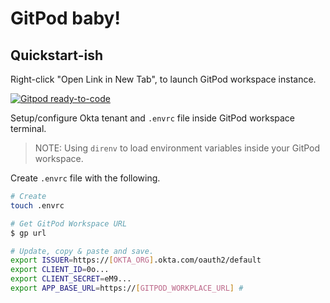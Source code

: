 # GitPod baby!
## Quickstart-ish

Right-click "Open Link in New Tab", to launch GitPod workspace instance.

[![Gitpod ready-to-code](https://gitpod.io/button/open-in-gitpod.svg)](https://gitpod.io/#prebuild/https://github.com/noinarisak/samples-nodejs-express-4/tree/gitpod)

Setup/configure Okta tenant and `.envrc` file inside GitPod workspace terminal.

> NOTE: Using `direnv` to load environment variables inside your GitPod workspace.

Create `.envrc` file with the following.

```bash
# Create
touch .envrc

# Get GitPod Workspace URL
$ gp url

# Update, copy & paste and save.
export ISSUER=https://[OKTA_ORG].okta.com/oauth2/default
export CLIENT_ID=0o...
export CLIENT_SECRET=eM9...
export APP_BASE_URL=https://[GITPOD_WORKPLACE_URL] #
```
